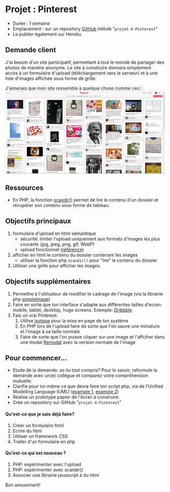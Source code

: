 # Projet : Pinterest
- Durée : 1 semaine
- Emplacement : sur un repository [GitHub](https://github.com/) intitulé "`projet-4-Pinterest`"  
- Le publier également sur Heroku.

## Demande client
J'ai besoin d'un site participatif, permettant à tout le monde de partager des photos de manière anonyme. Le site à construire donnera simplement accès à un formulaire d'upload (téléchargement vers le serveur) et à une liste d'images affichée sous forme de grille.

J'aimerais que mon site ressemble à quelque chose comme ceci : ![Image exemple Pinterest](Pinterest.png)

## Ressources

- En PHP, la fonction [scandir()](http://php.net/manual/fr/function.scandir.php) permet de lire le contenu d'un dossier et récupérer son contenu sous forme de tableau.

## Objectifs principaux
1. formulaire d'upload en html sémantique
    - sécurité: limiter l'upload uniquement aux formats d'images les plus courants (jpg, jpeg, png, gif, WebP)
    - upload fonctionnel ([référence](https://www.w3schools.com/php/php_file_upload.asp))
1. afficher en html le contenu du dossier contenant les images
    - utiliser la fonction php `scandir()` pour "lire" le contenu du dossier
1. Utiliser une grille pour afficher les images.

## Objectifs supplémentaires
1. Permettre à l'utilisateur de modifier le cadrage de l'image (via la librairie php [simpleImage](https://github.com/claviska/SimpleImage))
1. Faire en sorte que ton interface s'adapte aux différentes tailles d'écran: mobile, tablet, desktop, huge screens. Exemple: [Dribbble](http://dribbble.com)
1. Fais un vrai Pinterest:
    1. Utilise [isotope](https://isotope.metafizzy.co/) pour la mise en page de ton système
    1. En PHP lors de l'upload faire de sorte que l'on sauve une miniature et l'image à sa taille normale
    1. Faire de sorte que l'on puisse cliquer sur une image et l'affciher dans une modal [Remodal](https://github.com/VodkaBears/Remodal) avec la version normale de l'image



## Pour commencer...
- Etude de la demande: as-tu tout compris? Pour le savoir, reformule la demande avec un(e) collègue et comparez votre compréhension mutuelle.
- Clarifie pour toi-même ce que devra faire ton script php, via de l'Unified Modelling Language (UML) ([example 1](http://astah.net/features/uml-features/uml-features-class.png), [example 2](http://msoe.us/taylor/tutorial/se1021/exceptionUML.png))
- Réalise un prototype papier de l'écran à construire.
- Crée un repository sur GitHub "`projet-4-Pinterest`"

#### Qu'est-ce que je sais déjà faire?
1. Créer un formulaire html
1. Ecrire du html
1. Utiliser un framework CSS 
1. Traiter d'un formulaire en php  

#### Qu'est-ce qui est nouveau ?
1. PHP: expérimenter avec l'upload
1. PHP: expérimenter avec scandir()
1. Associer une librairie javascript à du html

Bon amusement!
